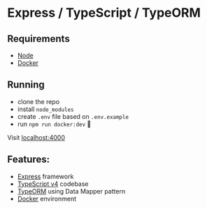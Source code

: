 # Express / TypeScript / TypeORM

## Requirements

- [Node](https://nodejs.org/)
- [Docker](https://www.docker.com/)

## Running

- clone the repo
- install `node_modules`
- create `.env` file based on `.env.example`
- run `npm run docker:dev` 🚀

Visit [localhost:4000](http://localhost:4000/)

## Features:

- [Express](https://github.com/expressjs/express) framework
- [TypeScript v4](https://github.com/microsoft/TypeScript) codebase
- [TypeORM](https://typeorm.io/) using Data Mapper pattern
- [Docker](https://www.docker.com/) environment
